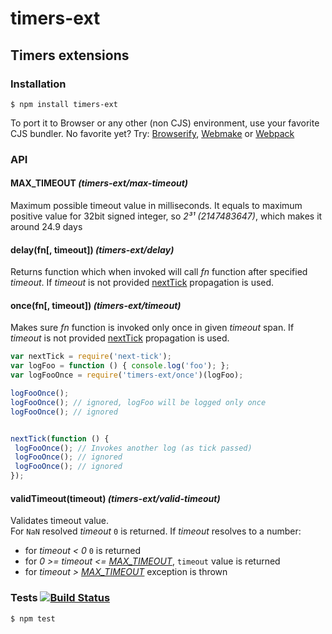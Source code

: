 # timers-ext
## Timers extensions

### Installation

	$ npm install timers-ext
	
To port it to Browser or any other (non CJS) environment, use your favorite CJS bundler. No favorite yet? Try: [Browserify](http://browserify.org/), [Webmake](https://github.com/medikoo/modules-webmake) or [Webpack](http://webpack.github.io/)

### API

#### MAX\_TIMEOUT _(timers-ext/max-timeout)_

Maximum possible timeout value in milliseconds. It equals to maximum positive value for 32bit signed integer, so _2³¹ (2147483647)_, which makes it around 24.9 days

#### delay(fn[, timeout]) _(timers-ext/delay)_

Returns function which when invoked will call _fn_ function after specified 
_timeout_. If _timeout_ is not provided [nextTick](https://github.com/medikoo/next-tick/#next-tick) propagation is used.

#### once(fn[, timeout]) _(timers-ext/timeout)_

Makes sure _fn_ function is invoked only once in given _timeout_ span. If _timeout_ is not provided [nextTick](https://github.com/medikoo/next-tick/#next-tick) propagation is used.


```javascript
var nextTick = require('next-tick');
var logFoo = function () { console.log('foo'); };
var logFooOnce = require('timers-ext/once')(logFoo);

logFooOnce();
logFooOnce(); // ignored, logFoo will be logged only once
logFooOnce(); // ignored


nextTick(function () {
 logFooOnce(); // Invokes another log (as tick passed)
 logFooOnce(); // ignored
 logFooOnce(); // ignored
});

```

#### validTimeout(timeout) _(timers-ext/valid-timeout)_

Validates timeout value.  
For `NaN` resolved _timeout_ `0` is returned.
If _timeout_ resolves to a number:
- for _timeout < 0_ `0` is returned
- for _0 >= timeout <= [MAX_TIMEOUT](#max_timeout)_, `timeout` value is returned
- for _timeout > [MAX_TIMEOUT](#max_timeout)_ exception is thrown

### Tests [![Build Status](https://travis-ci.org/medikoo/timers-ext.png)](https://travis-ci.org/medikoo/timers-ext)

	$ npm test
